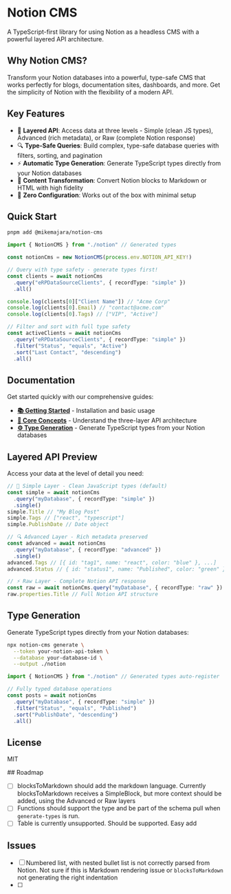 # Notion CMS

A TypeScript-first library for using Notion as a headless CMS with a powerful layered API architecture.

## Why Notion CMS?

Transform your Notion databases into a powerful, type-safe CMS that works perfectly for blogs, documentation sites, dashboards, and more. Get the simplicity of Notion with the flexibility of a modern API.

## Key Features

- 🎯 **Layered API**: Access data at three levels - Simple (clean JS types), Advanced (rich metadata), or Raw (complete Notion response)
- 🔍 **Type-Safe Queries**: Build complex, type-safe database queries with filters, sorting, and pagination
- ⚡ **Automatic Type Generation**: Generate TypeScript types directly from your Notion databases
- 📝 **Content Transformation**: Convert Notion blocks to Markdown or HTML with high fidelity
- 🚀 **Zero Configuration**: Works out of the box with minimal setup

## Quick Start

```bash
pnpm add @mikemajara/notion-cms
```

```typescript
import { NotionCMS } from "./notion" // Generated types

const notionCms = new NotionCMS(process.env.NOTION_API_KEY!)

// Query with type safety - generate types first!
const clients = await notionCms
  .query("eRPDataSourceClients", { recordType: "simple" })
  .all()

console.log(clients[0]["Client Name"]) // "Acme Corp"
console.log(clients[0].Email) // "contact@acme.com"
console.log(clients[0].Tags) // ["VIP", "Active"]

// Filter and sort with full type safety
const activeClients = await notionCms
  .query("eRPDataSourceClients", { recordType: "simple" })
  .filter("Status", "equals", "Active")
  .sort("Last Contact", "descending")
  .all()
```

## Documentation

Get started quickly with our comprehensive guides:

- **[📚 Getting Started](./docs/01-getting-started.md)** - Installation and basic usage
- **[🧠 Core Concepts](./docs/02-core-concepts.md)** - Understand the three-layer API architecture
- **[⚙️ Type Generation](./docs/03-type-generation.md)** - Generate TypeScript types from your Notion databases

## Layered API Preview

Access your data at the level of detail you need:

```typescript
// 🎯 Simple Layer - Clean JavaScript types (default)
const simple = await notionCms
  .query("myDatabase", { recordType: "simple" })
  .single()
simple.Title // "My Blog Post"
simple.Tags // ["react", "typescript"]
simple.PublishDate // Date object

// 🔍 Advanced Layer - Rich metadata preserved
const advanced = await notionCms
  .query("myDatabase", { recordType: "advanced" })
  .single()
advanced.Tags // [{ id: "tag1", name: "react", color: "blue" }, ...]
advanced.Status // { id: "status1", name: "Published", color: "green" }

// ⚡ Raw Layer - Complete Notion API response
const raw = await notionCms.query("myDatabase", { recordType: "raw" }).single()
raw.properties.Title // Full Notion API structure
```

## Type Generation

Generate TypeScript types directly from your Notion databases:

```bash
npx notion-cms generate \
  --token your-notion-api-token \
  --database your-database-id \
  --output ./notion
```

```typescript
import { NotionCMS } from "./notion" // Generated types auto-register

// Fully typed database operations
const posts = await notionCms
  .query("myDatabase", { recordType: "simple" })
  .filter("Status", "equals", "Published")
  .sort("PublishDate", "descending")
  .all()
```

## License

MIT

## Roadmap

- [ ] blocksToMarkdown should add the markdown language. Currently blocksToMarkdown receives a SimpleBlock, but more context should be added, using the Advanced or Raw layers
- [ ] Functions should support the type and be part of the schema pull when `generate-types` is run.
- [ ] Table is currently unsupported. Should be supported. Easy add

## Issues

- [ ] Numbered list, with nested bullet list is not correctly parsed from Notion. Not sure if this is Markdown rendering issue or `blocksToMarkdown` not generating the right indentation
- [ ]

